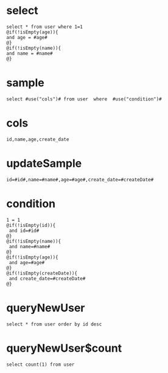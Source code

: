 select
===
    select * from user where 1=1
    @if(!isEmpty(age)){
    and age = #age#
    @}
    @if(!isEmpty(name)){
    and name = #name#
    @}


sample
===


	select #use("cols")# from user  where  #use("condition")#

cols
===
	id,name,age,create_date

updateSample
===
	
	id=#id#,name=#name#,age=#age#,create_date=#createDate#

condition
===

	1 = 1  
	@if(!isEmpty(id)){
	 and id=#id#
	@}
	@if(!isEmpty(name)){
	 and name=#name#
	@}
	@if(!isEmpty(age)){
	 and age=#age#
	@}
	@if(!isEmpty(createDate)){
	 and create_date=#createDate#
	@}
	
queryNewUser
===
    select * from user order by id desc 

queryNewUser$count
===
    select count(1) from user	